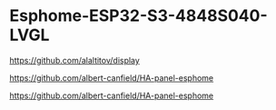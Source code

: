 # Esphome-ESP32-S3-4848S040-LVGL

https://github.com/alaltitov/display


https://github.com/albert-canfield/HA-panel-esphome



https://github.com/albert-canfield/HA-panel-esphome
